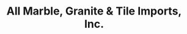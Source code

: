 ---
title: "All Marble, Granite & Tile Imports, Inc."
url: /pennsauken-township/all-marble-granite-and-tile-imports-inc/
shop: trade
---
